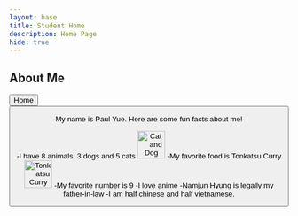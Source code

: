 ```yaml
---
layout: base
title: Student Home 
description: Home Page
hide: true
---
```

## About Me
<head>
<a href="index.md">
<button> Home <button>
</a>
</head>

My name is Paul Yue.
Here are some fun facts about me!

-I have 8 animals; 3 dogs and 5 cats
<img src="Cat and dog (4984798619).jpg" alt="Cat and Dog" width="50" height="50">
-My favorite food is Tonkatsu Curry
<img src="Pork cutlet curry rice of Katsuya.jpg" alt="Tonkatsu Curry" width="50" height="50">
-My favorite number is 9
-I love anime
-Namjun Hyung is legally my father-in-law
-I am half chinese and half vietnamese.


